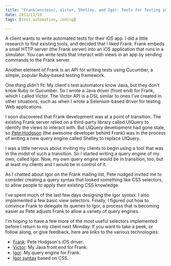 ```yaml
---
title: "Frank(enstein), Victor, Shelley, and Igor: Tools for Testing iOS Applications"
date: 2011/11/10
tags: [test automation, coding]

---
```


A client wants to write automated tests for their iOS app.
I did a little research to find existing tools,
and decided that I liked Frank.
Frank embeds a small HTTP server
(the Frank server)
into an iOS application that runs in a simulator.
You can write tests
that interact with views in an app
by sending commands to the Frank server.

Another element of Frank is an API for writing tests using Cucumber,
a simple,
popular Ruby-based testing framework.

One thing didn't fit:
My client's test automators know Java,
but they don't know Ruby or Cucumber.
So I wrote a Java driver
(front end)
for Frank,
which I called Victor.
The Victor API is a DSL
similar to ones I've created in other situations,
such as when I wrote a Selenium-based driver
for testing Web applications.

I soon discovered that Frank development was at a point of transition.
The existing Frank server
relied on a third-party library called UIQuery
to identify the views to interact with.
But UIQuery development had gone stale,
so [Pete Hodgson](http://blog.thepete.net)
(the awesome developer behind Frank)
was in the process of writing
a new query engine called Shelley to replace UIQuery.

I was a little nervous
about inviting my clients to begin using a tool
that was in the midst of such a transition.
So I started writing a query engine of my own,
called Igor.
Now,
my own query engine would be in transition,
too,
but at least my clients and I would be in control of it.

As I chatted about Igor on the Frank mailing list,
Pete nudged invited me
to consider creating a query syntax
that looked something like CSS selectors,
to allow people to apply their existing CSS knowledge.

I've spent much of the last few days designing the Igor syntax.
I also implemented a few basic view selectors.
Finally,
I figured out how to convince Frank
to delegate its queries to Igor,
a process that is becoming easier as Pete adjusts Frank
to allow a variety of query engines.

I'm hoping
to have a few more of the most useful selectors implemented
before I return to my client next Monday.
If you want to take a peek,
or follow along,
or give feedback,
here are links to the various technologies:

  - [Frank](http://www.testingwithfrank.com/):
    Pete Hodgson's iOS driver.
  - [Victor](https://github.com/dhemery/victor/wiki):
    My Java front end for Frank.
  - [Igor](https://github.com/dhemery/igor/wiki):
    My query engine for Frank.
  - [Igor syntax](https://github.com/dhemery/igor/wiki/Igor-Query-Language/)
    based on CSS.
